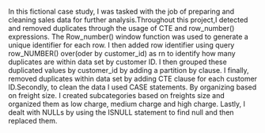 In this fictional case study, I was tasked with the job of preparing and cleaning sales data for further analysis.Throughout this project,I detected and removed duplicates through the usage of CTE and row_number() expressions. The Row_number() window function was used to generate a unique identifier for each row.  I then added row identifier using query row_NUMBER() over(oder by customer_id) as rn to identify how many duplicates are within data set by customer ID. I then grouped these duplicated values by customer_id by adding a partition by clause. I finally, removed duplicates within data set by adding CTE clause for each customer ID.Secondly,  to clean the data I used CASE statements. By organizing based on freight size. I created subcategories based on freights size and organized them as low charge, medium charge and high charge.  Lastly, I dealt with NULLs by using the ISNULL statement to find null and then replaced them.

